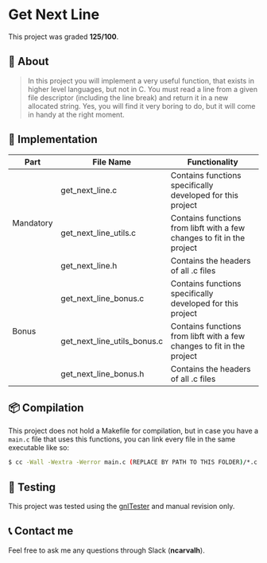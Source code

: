 # **Get Next Line**
This project was graded <strong>125/100</strong>.


## 📒 **About**
> In this project you will implement a very useful function, that exists in higher level languages, but not in C. You must read a line from a given file descriptor (including the line break) and return it in a new allocated string. Yes, you will find it very boring to do, but it will come in handy at the right moment.


## 🔧 **Implementation**
<table>
	<thead>
		<tr>
			<th>Part</th>
			<th>File Name</th>
			<th>Functionality</th>
		</tr>
	</thead>
	<tbody>
		<tr>
			<td rowspan = 3>Mandatory</td>
			<td>get_next_line.c</td>
			<td>Contains functions specifically developed for this project</td>
		</tr>
		<tr>
			<td>get_next_line_utils.c</td>
			<td>Contains functions from libft with a few changes to fit in the project</td>
		</tr>
		<tr>
			<td>get_next_line.h</td>
			<td>Contains the headers of all .c files</td>
		</tr>
		<tr>
			<td rowspan = 3>Bonus</td>
			<td>get_next_line_bonus.c</td>
			<td>Contains functions specifically developed for this project</td>
		</tr>
		<tr>
			<td>get_next_line_utils_bonus.c</td>
			<td>Contains functions from libft with a few changes to fit in the project</td>
		</tr>
		<tr>
			<td>get_next_line_bonus.h</td>
			<td>Contains the headers of all .c files</td>
		</tr>
	</tbody>
</table>


## 📦 **Compilation**
This project does not hold a Makefile for compilation, but in case you have a `main.c` file that uses this functions, you can link every file in the same executable like so:

```sh
$ cc -Wall -Wextra -Werror main.c (REPLACE BY PATH TO THIS FOLDER)/*.c
```


## 💫 **Testing**

This project was tested using the [gnlTester](https://github.com/Tripouille/gnlTester) and manual revision only.


## 📞 **Contact me**

Feel free to ask me any questions through Slack (**ncarvalh**).

